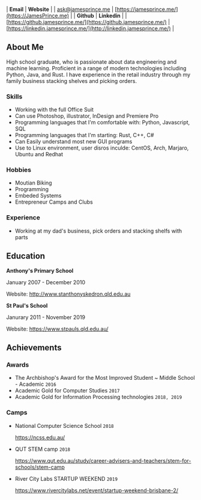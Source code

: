 | **Email** | **Website** |
| ask@jamesprince.me | [https://jamesprince.me/](https://JamesPrince.me) |
| **Github** | **Linkedin** |
| [https://github.jamesprince.me/](https://github.jamesprince.me/) | [https://linkedin.jamesprince.me/](http://linkedin.jamesprince.me/) |

## About Me
High school graduate, who is passionate about data engineering and machine learning. Proficient in a range of modern technologies including Python, Java, and Rust. I have experience in the retail industry through my family business stacking shelves and picking orders.


### Skills
- Working with the full Office Suit
- Can use Photoshop, illustrator, InDesign and Premiere Pro
- Programming languages that I'm comfortable with: Python, Javascript, SQL
- Programming languages that I'm starting: Rust, C++, C#
- Can Easily understand most new GUI programs
- Use to Linux environment, user disros inculde: CentOS, Arch, Marjaro, Ubuntu and Redhat

### Hobbies
- Moutian Biking
- Programming
- Embeded Systems
- Entrepreneur Camps and Clubs

### Experience
- Working at my dad's business, pick orders and stacking shelfs with parts

## Education
**Anthony's Primary School**

January 2007 - December 2010

Website: http://www.stanthonyskedron.qld.edu.au

**St Paul's School**

Janurary 2011 - November 2019

Website: https://www.stpauls.qld.edu.au/
## Achievements
### Awards
- The Archbishop's Award for the Most Improved Student ~ Middle School - Academic `2016`
- Academic Gold for Computer Studies `2017`
- Academic Gold for Information Processing technologies `2018, 2019`

### Camps
- National Computer Science School `2018`

	https://ncss.edu.au/
	
	<!--More..-->
- QUT STEM camp `2018`

	https://www.qut.edu.au/study/career-advisers-and-teachers/stem-for-schools/stem-camp
	
	<!--More..-->
- River City Labs STARTUP WEEKEND `2019`

	https://www.rivercitylabs.net/event/startup-weekend-brisbane-2/
	
	<!--More..-->





